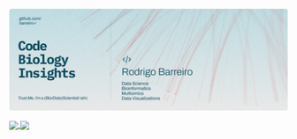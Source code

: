 
![github-banner](./github-banner.png)

<a href="https://github.com/barreiro-r/github-readme-stats">
  <img height=200 align="center" src="https://github-readme-stats.vercel.app/api?username=barreiro-r\&rank_icon=github" />
</a>
<a href="https://github.com/barreiro-r/convoychat">
  <img height=200 align="center" src="https://github-readme-stats.vercel.app/api/top-langs?username=barreiro-r&layout=compact&langs_count=8&card_width=320" />
</a>